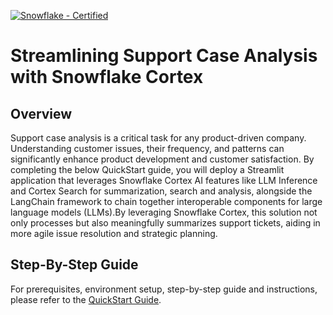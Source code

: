 [![Snowflake - Certified](https://img.shields.io/badge/Snowflake-Certified-2ea44f?style=for-the-badge&logo=snowflake)](https://developers.snowflake.com/solutions/)

# Streamlining Support Case Analysis with Snowflake Cortex


## Overview

Support case analysis is a critical task for any product-driven company. Understanding customer issues, their frequency, and patterns can significantly enhance product development and customer satisfaction. By completing the below QuickStart guide, you will deploy a Streamlit application that leverages Snowflake Cortex AI features like LLM Inference and Cortex Search for summarization, search and analysis, alongside the LangChain framework to chain together interoperable components for large language models (LLMs).By leveraging Snowflake Cortex, this solution not only processes but also meaningfully summarizes support tickets, aiding in more agile issue resolution and strategic planning.


## Step-By-Step Guide

For prerequisites, environment setup, step-by-step guide and instructions, please refer to the [QuickStart Guide]().
